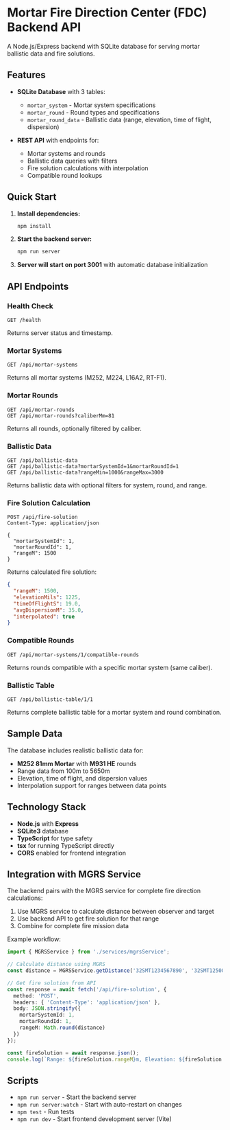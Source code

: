 # Mortar Fire Direction Center (FDC) Backend API

A Node.js/Express backend with SQLite database for serving mortar ballistic data and fire solutions.

## Features

- **SQLite Database** with 3 tables:
  - `mortar_system` - Mortar system specifications
  - `mortar_round` - Round types and specifications  
  - `mortar_round_data` - Ballistic data (range, elevation, time of flight, dispersion)

- **REST API** with endpoints for:
  - Mortar systems and rounds
  - Ballistic data queries with filters
  - Fire solution calculations with interpolation
  - Compatible round lookups

## Quick Start

1. **Install dependencies:**
   ```bash
   npm install
   ```

2. **Start the backend server:**
   ```bash
   npm run server
   ```

3. **Server will start on port 3001** with automatic database initialization

## API Endpoints

### Health Check
```
GET /health
```
Returns server status and timestamp.

### Mortar Systems
```
GET /api/mortar-systems
```
Returns all mortar systems (M252, M224, L16A2, RT-F1).

### Mortar Rounds
```
GET /api/mortar-rounds
GET /api/mortar-rounds?caliberMm=81
```
Returns all rounds, optionally filtered by caliber.

### Ballistic Data
```
GET /api/ballistic-data
GET /api/ballistic-data?mortarSystemId=1&mortarRoundId=1
GET /api/ballistic-data?rangeMin=1000&rangeMax=3000
```
Returns ballistic data with optional filters for system, round, and range.

### Fire Solution Calculation
```
POST /api/fire-solution
Content-Type: application/json

{
  "mortarSystemId": 1,
  "mortarRoundId": 1,
  "rangeM": 1500
}
```
Returns calculated fire solution:
```json
{
  "rangeM": 1500,
  "elevationMils": 1225,
  "timeOfFlightS": 19.0,
  "avgDispersionM": 35.0,
  "interpolated": true
}
```

### Compatible Rounds
```
GET /api/mortar-systems/1/compatible-rounds
```
Returns rounds compatible with a specific mortar system (same caliber).

### Ballistic Table
```
GET /api/ballistic-table/1/1
```
Returns complete ballistic table for a mortar system and round combination.

## Sample Data

The database includes realistic ballistic data for:
- **M252 81mm Mortar** with **M931 HE** rounds
- Range data from 100m to 5650m
- Elevation, time of flight, and dispersion values
- Interpolation support for ranges between data points

## Technology Stack

- **Node.js** with **Express**
- **SQLite3** database
- **TypeScript** for type safety
- **tsx** for running TypeScript directly
- **CORS** enabled for frontend integration

## Integration with MGRS Service

The backend pairs with the MGRS service for complete fire direction calculations:

1. Use MGRS service to calculate distance between observer and target
2. Use backend API to get fire solution for that range
3. Combine for complete fire mission data

Example workflow:
```typescript
import { MGRSService } from './services/mgrsService';

// Calculate distance using MGRS
const distance = MGRSService.getDistance('32SMT1234567890', '32SMT1250068500');

// Get fire solution from API
const response = await fetch('/api/fire-solution', {
  method: 'POST',
  headers: { 'Content-Type': 'application/json' },
  body: JSON.stringify({
    mortarSystemId: 1,
    mortarRoundId: 1,
    rangeM: Math.round(distance)
  })
});

const fireSolution = await response.json();
console.log(`Range: ${fireSolution.rangeM}m, Elevation: ${fireSolution.elevationMils} mils`);
```

## Scripts

- `npm run server` - Start the backend server
- `npm run server:watch` - Start with auto-restart on changes
- `npm test` - Run tests
- `npm run dev` - Start frontend development server (Vite)
